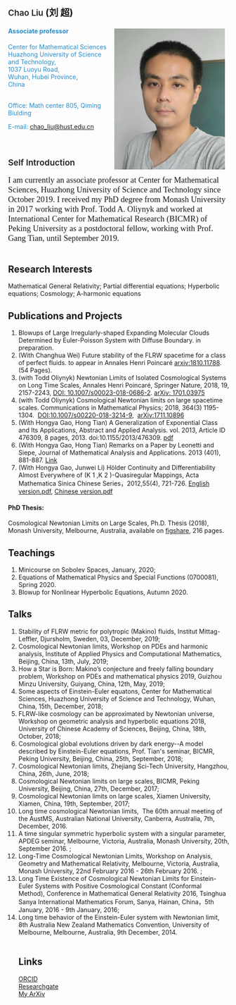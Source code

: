 <a name="self"></a>
<h2 style="text-align:left"><span style="color:rgb(34,34,34);font-size:19px;font-weight:600;background-color:transparent">
<div style="display:inline;float:right;margin:5px 10px"><br>
</div>
Chao Liu</span><span style="background-color:transparent">&nbsp;(刘 超)</span></h2>
 <div style="font-size:18.6667px;display:inline;float:right;margin:5px 10px"><a href="https://github.com/chaoliu2019/chaoliu.github.io/blob/master/ID.jpg" imageanchor="1"><img align="right" border="0" height="320" src="https://github.com/chaoliu2019/chaoliu.github.io/blob/master/ID.jpg" width="252"></a></div>
<h4><font color="#298cca">Associate professor</font></h4>
<div><font color="#298cca">Center for Mathematical Sciences</font></div>
<div><font color="#298cca">Huazhong University of Science and Technology,</font></div>
<div><font color="#298cca">1037 Luoyu Road,&nbsp;</font></div>
<div><font color="#298cca">Wuhan, Hubei Province, </font></div>
<div><font color="#298cca">China</font></div>
<div><font color="#298cca"><br>
<p>Office: Math center 805, Qiming Biulding</p>
</div>
<p style="text-align:left">E-mail:&nbsp;<a href="mailto:chao_liu@hust.edu.cn">chao_liu@hust.edu.cn</a></p>
</font></div>
<div><font color="#298cca"><br>
</font></div>
 

 
<h2 style="text-align:left"><span style="color:rgb(34,34,34);font-size:19px;font-weight:600;background-color:transparent">Self Introduction</span></h2>

</div>
<font face="Times New Roman, serif"> 
<div style="text-align:left"><span style="background-color:transparent"><span style="font-size:18.6667px">I am currently an associate professor at Center for Mathematical Sciences, Huazhong University of Science and Technology since October 2019. I received my PhD degree from Monash University in 2017 working with Prof. Todd A. Oliynyk and worked at International Center for Mathematical Research (BICMR) of Peking University as a postdoctoral fellow, working with Prof. Gang Tian, until September 2019.   
 </span></div>
 </font>
<div style="text-align:left"><br>
</div>
<div>
<div>
<div>



<a name="interests"></a>
<h2 style="text-align:left">Research Interests</h2>

<p>Mathematical General Relativity; Partial differential equations; Hyperbolic equations; Cosmology; A-harmonic equations </p>
</div>
<div>

<a name="publications"></a>

<h2 style="text-align:left">Publications and Projects</h2>
<ol><li style="text-align:left"> Blowups of Large  Irregularly-shaped Expanding Molecular Clouds Determined by Euler-Poisson System with Diffuse Boundary. in preparation.</li>
<li style="text-align:left">(With Changhua Wei) Future stability of the FLRW spacetime for a class of perfect fluids. to appear in Annales Henri Poincaré <a href="https://arxiv.org/abs/1810.11788">arxiv:1810.11788</a>.&nbsp; (54 Pages).</li>
<li style="text-align:left">(with Todd Oliynyk) Newtonian Limits of Isolated Cosmological Systems on Long Time Scales, Annales Henri Poincaré, Springer Nature, 2018, 19, 2157-2243, <a href="https://doi.org/10.1007/s00023-018-0686-2">DOI: 10.1007/s00023-018-0686-2</a>.&nbsp;<a href="https://arxiv.org/abs/1701.03975">arXiv: 1701.03975</a>&nbsp;</li>
<li style="text-align:left">(with Todd Oliynyk) Cosmological Newtonian limits on large spacetime scales.&nbsp;Communications in Mathematical Physics; 2018, 364(3) 1195-1304.&nbsp; <a href="https://doi.org/10.1007/s00220-018-3214-9">DOI:10.1007/s00220-018-3214-9</a>,&nbsp;&nbsp;<a href="https://arxiv.org/abs/1711.10896">arXiv:1711.10896</a></li>
<li style="text-align:left"> (With Hongya Gao, Hong Tian) A Generalization of Exponential Class and Its Applications, Abstract and Applied Analysis. vol. 2013, Article ID 476309, 8 pages, 2013. doi:10.1155/2013/476309.&nbsp;<a href="http://downloads.hindawi.com/journals/aaa/2013/476309.pdf">pdf</a></li>
<li style="text-align:left">(With Hongya Gao, Hong Tian) Remarks on a Paper by Leonetti and Siepe, Journal of Mathematical Analysis and Applications. 2013 (401), 881-887.&nbsp;<a href="http://www.sciencedirect.com/science/article/pii/S0022247X12010190">Link</a></li>
<li style="text-align:left">(With Hongya Gao, Junwei Li) Hölder Continuity and Differentiability Almost Everywhere of (K 1 ,K 2 )-Quasiregular Mappings, Acta Mathematica Sinica Chinese Series，2012,55(4), 721-726.&nbsp;<a href="https://drive.google.com/open?id=0B5o-Xm1AWaISOUdEcjJzZ21XM2s">English version.pdf</a>,&nbsp;<a href="http://123.57.41.99/Jwk_sxxb_cn//CN/article/downloadArticleFile.do?attachType=PDF&amp;id=21741">Chinese version.pdf</a></li>
</ol>
<h4>PhD Thesis:&nbsp;</h4>
<div>Cosmological Newtonian Limits on Large Scales, Ph.D. Thesis (2018), Monash University, Melbourne, Australia, available on <a href="https://figshare.com/articles/Cosmological_Newtonian_Limits_on_Large_Scales/5903833">figshare</a>, 216 pages.&nbsp;<br>
</div>
<div>
 
<a name="teachings"></a>

<h2 style="text-align:left">Teachings</h2>
<ol><li style="text-align:left">  Minicourse on Sobolev Spaces, January, 2020;</li>
<li style="text-align:left"> Equations of Mathematical Physics and Special Functions (0700081), Spring 2020.</li>
<li style="text-align:left"> Blowup for Nonlinear Hyperbolic Equations, Autumn 2020.</li>
</div>
<div>
 


<a name="talks"></a>

<h2 style="text-align:left">Talks</h2>
<ol>
<li style="text-align:left"> Stability of FLRW metric for polytropic (Makino) fluids, Institut Mittag-Leffler, Djursholm, Sweden, 03, December, 2019;</li>
<li style="text-align:left"> Cosmological Newtonian limits, Workshop on PDEs and harmonic analysis, Institute of Applied Physics and Computational Mathematics, Beijing, China, 13th, July, 2019;</li>
<li style="text-align:left">How a Star is Born: Makino’s conjecture and freely falling boundary problem, Workshop on PDEs and mathematical physics 2019, Guizhou Minzu University, Guiyang, China, 12th, May, 2019;</li>
<li style="text-align:left">Some aspects of Einstein-Euler equatons, Center for Mathematical Sciences, Huazhong University of Science and Technology, Wuhan, China, 15th, December, 2018;</li>
<li style="text-align:left">FLRW-like cosmology can be approximated by Newtonian universe, Workshop on geometric analysis and hyperbolic equations 2018, University of Chinese Academy of Sciences, Beijing, China, 18th, October, 2018;&nbsp;</li>
<li style="text-align:left">Cosmological global evolutions driven by dark energy--A model described by Einstein-Euler equations, Prof. Tian's seminar, BICMR, Peking University, Beijing, China, 25th, September, 2018;</li>
<li style="text-align:left"><span>Cosmological Newtonian limits, Zhejiang Sci-Tech University, Hangzhou, China, </span><span>26</span><span>th, June, </span><span>2018</span><span>;</span> 
<br style="font-style:normal;font-variant:normal;font-weight:normal;letter-spacing:normal;line-height:normal;text-align:-webkit-auto;text-indent:0px;text-transform:none;white-space:normal;word-spacing:0px"> </li>
<li style="text-align:left">Cosmological Newtonian limits on large scales, BICMR, Peking University, Beijing, China, 27th, December, 2017;</li>
<li style="text-align:left">Cosmological Newtonian limits on large scales, Xiamen University, Xiamen, China, 19th, September, 2017;&nbsp;</li>
<li style="text-align:left">Long time cosmological Newtonian limits, &nbsp;The 60th annual meeting of the AustMS, Australian National University, Canberra, Australia, 7th, December, 2016.&nbsp;<!-- <a href="https://drive.google.com/open?id=0B5o-Xm1AWaISY29BZzZ1RFhqUFU">Slides.pdf</a>--></li>
<li style="text-align:left">A time singular symmetric hyperbolic system with a singular parameter, APDEG seminar, Melbourne, Victoria, Australia, Monash University, 20th, September 2016. <!-- <a href="https://drive.google.com/open?id=0B5o-Xm1AWaISNGkzSTAxazVmMXM">Manuscript.pdf</a>-->;&nbsp;</li>
<li style="text-align:left">Long-Time Cosmological Newtonian Limits, Workshop on Analysis, Geometry and Mathematical Relativity, Melbourne, Victoria, Australia, Monash University, 22nd February 2016 - 26th February 2016. <!-- <a href="https://drive.google.com/open?id=0B5o-Xm1AWaISMTNUcVhNbldXNG8">Slides.pdf</a>-->;</li>
<li style="text-align:left">Long Time Existence of Cosmological Newtonian Limits for Einstein-Euler Systems with Positive Cosmological Constant (Conformal Method), Conference in Mathematical General Relativity 2016, Tsinghua Sanya International Mathematics Forum, Sanya, Hainan, China，5th January, 2016 - 9th January, 2016;</li>
<li style="text-align:left">Long time behavior of the Einstein-Euler system with Newtonian limit, 8th Australia New Zealand Mathematics Convention, University of Melbourne, Melbourne, Australia, 9th December, 2014.</li>
<div><br>
</div>
<div>


 


<h2>Links</h2>
<div><a href="http://orcid.org/0000-0002-7559-9447">ORCID</a><br>
</div>
<div><a href="https://www.researchgate.net/profile/Chao_Liu80">Researchgate</a><br>
</div>
<div><a href="https://arxiv.org/a/liu_c_4.html">My ArXiv</a><br>
</div>
<div><br>
</div>
<div><br>
</div>
<div>
<h2 style="text-align:left"><br>
</h2>
</div>
</div>
</div>
</div>
</div>


